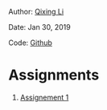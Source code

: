
Author: [Qixing Li](https://qixing810.github.io/)

Date: Jan 30, 2019

Code: [Github](https://github.com/qixing810/CUNYSPS-DataScience) 


# Assignments
1. [Assignement 1](/DS607/Assignment1.html) 
